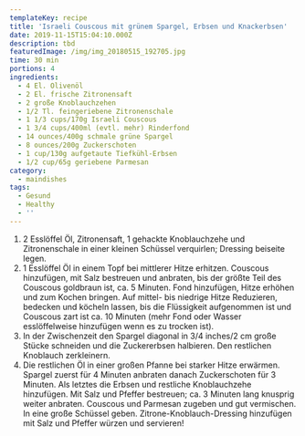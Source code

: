 ```yaml
---
templateKey: recipe
title: 'Israeli Couscous mit grünem Spargel, Erbsen und Knackerbsen'
date: 2019-11-15T15:04:10.000Z
description: tbd
featuredImage: /img/img_20180515_192705.jpg
time: 30 min
portions: 4
ingredients:
  - 4 El. Olivenöl
  - 2 El. frische Zitronensaft
  - 2 große Knoblauchzehen
  - 1/2 Tl. feingeriebene Zitronenschale
  - 1 1/3 cups/170g Israeli Couscous
  - 1 3/4 cups/400ml (evtl. mehr) Rinderfond
  - 14 ounces/400g schmale grüne Spargel
  - 8 ounces/200g Zuckerschoten
  - 1 cup/130g aufgetaute Tiefkühl-Erbsen
  - 1/2 cup/65g geriebene Parmesan
category:
  - maindishes
tags:
  - Gesund
  - Healthy
  - ''
---
```

1. 2 Esslöffel Öl, Zitronensaft, 1 gehackte Knoblauchzehe und Zitronenschale in einer kleinen Schüssel verquirlen; Dressing beiseite legen.
2. 1 Esslöffel Öl in einem Topf bei mittlerer Hitze erhitzen. Couscous hinzufügen, mit Salz bestreuen und anbraten, bis der größte Teil des Couscous goldbraun ist, ca. 5 Minuten. Fond hinzufügen, Hitze erhöhen und zum Kochen bringen. Auf mittel- bis niedrige Hitze Reduzieren, bedecken und köcheln lassen, bis die Flüssigkeit aufgenommen ist und Couscous zart ist ca. 10 Minuten (mehr Fond oder Wasser esslöffelweise hinzufügen wenn es zu trocken ist).
3. In der Zwischenzeit den Spargel diagonal in 3/4 inches/2 cm große Stücke schneiden und die Zuckererbsen halbieren. Den restlichen Knoblauch zerkleinern.
4. Die restlichen Öl in einer großen Pfanne bei starker Hitze erwärmen. Spargel zuerst für 4 Minuten anbraten danach Zuckerschoten für 3 Minuten. Als letztes die Erbsen und restliche Knoblauchzehe hinzufügen. Mit Salz und Pfeffer bestreuen; ca. 3 Minuten lang knusprig weiter anbraten. Couscous und Parmesan zugeben und gut vermischen. In eine große Schüssel geben. Zitrone-Knoblauch-Dressing hinzufügen
   mit Salz und Pfeffer würzen und servieren!
